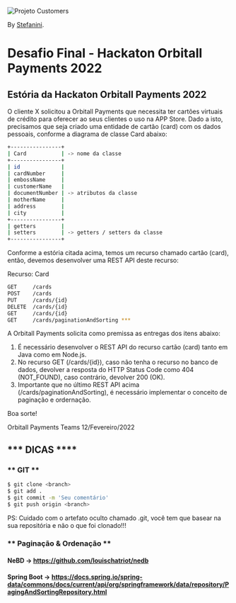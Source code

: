 ![Projeto Customers](https://github.com/leandrocapuano/desafio-final-hack22/blob/main/orbitall-payments.png)

By [Stefanini](https://stefanini.com/).

# Desafio Final - Hackaton Orbitall Payments 2022

## Estória da Hackaton Orbitall Payments 2022
O cliente X solicitou a Orbitall Payments que necessita ter cartões virtuais de crédito para oferecer ao seus clientes o uso na APP Store. Dado a isto, precisamos que seja criado uma entidade de cartão (card) com os dados pessoais, conforme a diagrama de classe Card abaixo:

```sh
+----------------+
| Card           | -> nome da classe
+----------------+
| id             |
| cardNumber     |
| embossName     |
| customerName   |
| documentNumber | -> atributos da classe
| motherName     |
| address        |
| city           |
+----------------+
| getters        |
| setters        | -> getters / setters da classe
+----------------+
```

Conforme a estória citada acima, temos um recurso chamado cartão (card), então, devemos desenvolver uma REST API deste recurso:

Recurso: Card

```sh
GET     /cards
POST    /cards
PUT     /cards/{id}
DELETE  /cards/{id}
GET     /cards/{id}
GET     /cards/paginationAndSorting ***
```

A Orbitall Payments solicita como premissa as entregas dos itens abaixo:

1) É necessário desenvolver o REST API do recurso cartão (card) tanto em Java como em Node.js.
2) No recurso GET (/cards/{id}), caso não tenha o recurso no banco de dados, devolver a resposta do HTTP Status Code como 404 (NOT_FOUND), caso contrário, devolver 200 (OK).
3) Importante que no último REST API acima (/cards/paginationAndSorting), é necessário implementar o conceito de paginação e ordernação.

Boa sorte!

Orbitall Payments Teams
12/Fevereiro/2022

## *** DICAS ****

### ** GIT **
```sh
$ git clone <branch>
$ git add .
$ git commit -m 'Seu comentário'
$ git push origin <branch>
```

PS: Cuidado com o artefato oculto chamado .git, você tem que basear na sua repositória e não o que foi clonado!!!

### ** Paginação & Ordenação **
#### NeBD -> https://github.com/louischatriot/nedb
#### Spring Boot -> https://docs.spring.io/spring-data/commons/docs/current/api/org/springframework/data/repository/PagingAndSortingRepository.html

